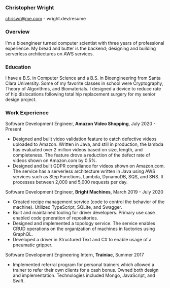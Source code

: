 ### Christopher Wright
chriswr@me.com - wright.dev/resume

### Overview
I'm a bioengineer turned computer scientist with three years of professional experience. My bread and butter is the backend; designing and building serverless architectures on AWS services.

### Education
I have a B.S. in Computer Science and a B.S. in Bioengineering from Santa Clara University. Some of my favorite classes in school were Cryptography, Theory of Algorithms, and Biomaterials. I designed a device to reduce rate of hip dislocations following total hip replacement surgery for my senior design project.

### Work Experience
Software Development Engineer, **Amazon Video Shopping**, July 2020 - Present
  * Designed and built video validation feature to catch defective videos uploaded to Amazon. Written in Java, and still in production, the lambda has evaluated over 2 million videos based on size, length, and completeness. The feature drove a reduction of the defect rate of videos shown on Amazon.com by 0.5%.
  * Designed and built GDPR compliance for videos shown on Amazon.com. The service has a serverless architecture written in Java using AWS services such as Step Functions, Lambda, DynamoDB, SQS, and SNS. It processes between 2,000 and 5,000 requests per day.
  
Software Development Engineer, **Bright Machines**, March 2019 - July 2020 
  * Created recipe management service (code to control the behavior of the machine). Utilized TypeScript, SQLite, and Swagger.
  * Built and maintained tooling for driver developers. Primary use case enabled code generation of repositories.
  * Designed and implemented a topology service. The service enables CRUD operations on the organization of machines in factories using GraphQL.
  * Developed a driver in Structured Text and C# to enable usage of a pneumatic gripper.

Software Development Engineering Intern, **Trainiac**, Summer 2017
  * Implemented referral program for personal trainers which allowed a trainer to refer their own clients for a cash bonus. Owned both design and implementation. Technologies included Mongo, JavaScript, and Swift.
